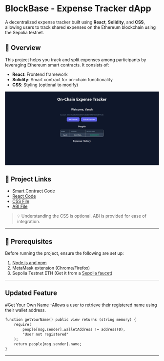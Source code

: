 # BlockBase - Expense Tracker dApp

A decentralized expense tracker built using **React**, **Solidity**, and **CSS**, allowing users to track shared expenses on the Ethereum blockchain using the Sepolia testnet.

## 🚀 Overview

This project helps you track and split expenses among participants by leveraging Ethereum smart contracts. It consists of:

- **React**: Frontend framework
- **Solidity**: Smart contract for on-chain functionality
- **CSS**: Styling (optional to modify)

![Alt text](https://github.com/sowave06/Expense_TrackerApp/blob/main/%7B3BEDBC8C-9399-4289-A676-7FE698ED2AE7%7D.png)


## 📁 Project Links

- [Smart Contract Code](https://drive.google.com/file/d/1k-6iEU_t9N0nUZYGleKm1_tq1KEcM-Xt/view?usp=share_link)
- [React Code](https://drive.google.com/file/d/1GUq_QGXZEJ13SC28TAFVBFHYJrNQqk0K/view?usp=share_link)
- [CSS File](https://drive.google.com/file/d/1SjbwH6tnLY1ppepZiJqlnT8xCt021-mr/view?usp=share_link)
- [ABI File](https://drive.google.com/file/d/1jePTtpOWQ30rOHb2e7fm6Nt_PWqHu82P/view?usp=share_link)

> 💡 Understanding the CSS is optional. ABI is provided for ease of integration.

---

## 🧰 Prerequisites

Before running the project, ensure the following are set up:

1. [Node.js and npm](https://docs.npmjs.com/downloading-and-installing-node-js-and-npm)
2. MetaMask extension (Chrome/Firefox)
3. Sepolia Testnet ETH (Get it from a [Sepolia faucet](https://sepoliafaucet.com))

---
## Updated Feature

  #Get Your Own Name
  -Allows a user to retrieve their registered name using their wallet address.
```solidity
function getYourName() public view returns (string memory) {
    require(
        people[msg.sender].walletAddress != address(0),
        "User not registered"
    );
    return people[msg.sender].name;
}
```

---

